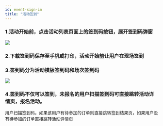 ```yaml
---
id: event-sign-in
title: "活动签到"
---
```

### 1.活动开始前，点击活动列表页面上的签到码按钮，展开签到码弹窗
<img src="/img/event/event-sign-in_1.png" className="normalImg"/>


### 2.下载签到码保存至手机或打印，活动开始前让用户在现场签到

### 3.签到码分为活动模板签到码和场次签到码
<img src="/img/event/event-sign-in_2.png" className="normalImg"/>

### 4.签到码不仅可以签到，未报名的用户扫描签到码可直接跳转活动详情页，报名活动。
用户扫描签到码，如果该用户有待参加的订单则直接跳转签到结果页，如果用户没有待参加的订单直接跳转活动详情页
